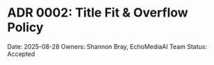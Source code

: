 # ADR 0002: Title Fit & Overflow Policy
Date: 2025-08-28
Owners: Shannon Bray, EchoMediaAI Team
Status: Accepted